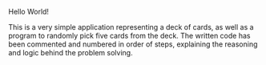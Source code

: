 Hello World!

This is a very simple application representing a deck of cards, as well as a program to randomly pick five cards from the deck. The written code has been commented and numbered in order of steps, explaining the reasoning and logic behind the problem solving.

